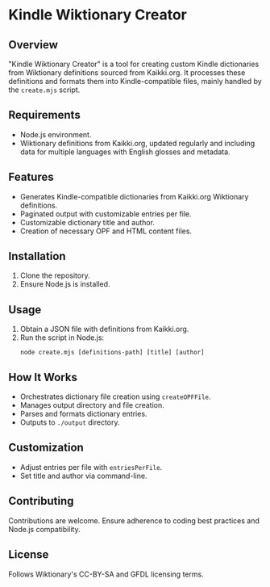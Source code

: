 # Kindle Wiktionary Creator

## Overview
"Kindle Wiktionary Creator" is a tool for creating custom Kindle dictionaries from Wiktionary definitions sourced from Kaikki.org. It processes these definitions and formats them into Kindle-compatible files, mainly handled by the `create.mjs` script.

## Requirements
- Node.js environment.
- Wiktionary definitions from Kaikki.org, updated regularly and including data for multiple languages with English glosses and metadata.

## Features
- Generates Kindle-compatible dictionaries from Kaikki.org Wiktionary definitions.
- Paginated output with customizable entries per file.
- Customizable dictionary title and author.
- Creation of necessary OPF and HTML content files.

## Installation
1. Clone the repository.
2. Ensure Node.js is installed.

## Usage
1. Obtain a JSON file with definitions from Kaikki.org.
2. Run the script in Node.js:
   ```
   node create.mjs [definitions-path] [title] [author]
   ```

## How It Works
- Orchestrates dictionary file creation using `createOPFFile`.
- Manages output directory and file creation.
- Parses and formats dictionary entries.
- Outputs to `./output` directory.

## Customization
- Adjust entries per file with `entriesPerFile`.
- Set title and author via command-line.

## Contributing
Contributions are welcome. Ensure adherence to coding best practices and Node.js compatibility.

## License
Follows Wiktionary's CC-BY-SA and GFDL licensing terms.
